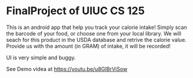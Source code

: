 # FinalProject of UIUC CS 125
This is an android app that help you track your calorie intake!
Simply scan the barcode of your food, or choose one from your local library.
We will seach for this product in the USDA database and retrive the calorie value.
Provide us with the amount (in GRAM) of intake, it will be recorded!

UI is very simple and buggy.

See Demo videa at https://youtu.be/u8GIBrViSow
